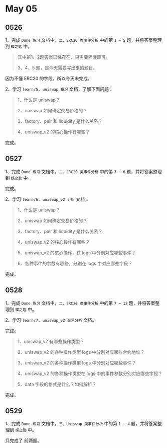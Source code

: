 # May 05

## 0526

1、完成 `Dune 练习` 文档中，`二、ERC20 类事件分析` 中的第 `1 ~ 5` 题，并将答案整理到 `蝶之匙` 中。

> 
> 其中第1、2题答案已经存在，只需要弄懂即可。
>
> 3、4、5 题，是今天需要写出来的题目。

因为不懂 ERC20 的字段，所以今天未完成。

2、学习 `learn/5. uniswap 概况` 文档，了解下面问题：

>
> 1、什么是 uniswap？
>
> 2、uniswap 如何确定交易价格的？
>
> 3、factory、pair 和 liquidity 是什么关系？
>
> 4、uniswap_v2 的核心操作有哪些？

完成。

## 0527

1、完成 `Dune 练习` 文档中，`二、ERC20 类事件分析` 中的第 `3 ~ 6` 题，并将答案整理到 `蝶之匙` 中。

完成。

2、学习 `learn/6. uniswap_v2 分析` 文档。

> 
> 1、什么是 uniswap？
>
> 2、uniswap 如何确定交易价格的？
>
> 3、factory、pair 和 liquidity 是什么关系？
>
> 4、uniswap_v2 的核心操作有哪些？
>
> 5、uniswap_v2 的核心操作，在 logs 中分别对应哪些事件？
>
> 6、各种事件的参数有哪些，分别在 logs 中对应哪些字段？

完成。

## 0528

1、完成 `Dune 练习` 文档中，`二、ERC20 类事件分析` 中的第 `7 ~ 12` 题，并将答案整理到 `蝶之匙` 中。

2、学习 `learn/7. uniswap_v2 交易分析` 文档。

完成。

> 
> 1、uniswap_v2 有哪些操作类型？
> 
> 2、uniswap_v2 的各种操作类型 logs 中分别对应哪些合约地址？
> 
> 3、uniswap_v2 的各种操作类型 logs 中分别对应哪些事件？
> 
> 4、uniswap_v2 的各种操作类型在 logs 中的事件参数分别对应哪些字段？
> 
> 5、data 字段的格式是什么？如何解析？

完成。

## 0529

1、完成 `Dune 练习` 文档中，`三、Uniswap 类事件分析` 中的第 `1 ~ 4` 题，并将答案整理到 `蝶之匙` 中。

只完成了 前两题。

